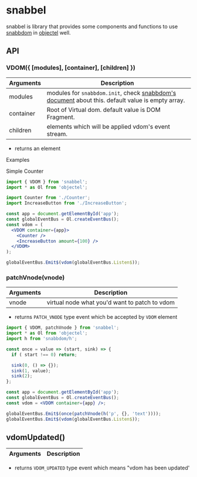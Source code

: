 # snabbel

snabbel is library that provides some components and functions to use [snabbdom](https://github.com/snabbdom/snabbdom) in [objectel](https://github.com/ENvironmentSet/objectel) well.

## API

### VDOM({ [modules], [container], [children] })

| Arguments | Description |
|-----------|-------------|
| modules | modules for `snabbdom.init`, check [snabbdom's document](https://github.com/snabbdom/snabbdom#modules-documentation) about this. default value is empty array. |
| container | Root of Virtual dom. default value is DOM Fragment. |
| children | elements which will be applied vdom's event stream. |

* returns an element

Examples

Simple Counter

```jsx harmony
import { VDOM } from 'snabbel';
import * as Ol from 'objectel';

import Counter from './Counter';
import IncreaseButton from './IncreaseButton';

const app = document.getElementById('app');
const globalEventBus = Ol.createEventBus();
const vdom = (
  <VDOM container={app}>
    <Counter />
    <IncreaseButton amount={100} />
  </VDOM>
);

globalEventBus.Emit$(vdom(globalEventBus.Listen$));
```

### patchVnode(vnode)

| Arguments | Description |
|-----------|-------------|
| vnode | virtual node what you'd want to patch to vdom |

* returns `PATCH_VNODE` type event which be accepted by `VDOM` element

```jsx harmony
import { VDOM, patchVnode } from 'snabbel';
import * as Ol from 'objectel';
import h from 'snabbdom/h';

const once = value => (start, sink) => {
  if ( start !== 0) return;

  sink(0, () => {});
  sink(1, value);
  sink(2);
};

const app = document.getElementById('app');
const globalEventBus = Ol.createEventBus();
const vdom = <VDOM container={app} />;

globalEventBus.Emit$(once(patchVnode(h('p', {}, 'text'))));
globalEventBus.Emit$(vdom(globalEventBus.Listen$));
```

## vdomUpdated()

| Arguments | Description |
|-----------|-------------|

* returns `VDOM_UPDATED` type event which means "vdom has been updated'